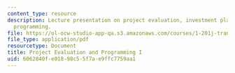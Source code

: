 ```yaml
---
content_type: resource
description: Lecture presentation on project evaluation, investment planning, and
  programming.
file: https://ol-ocw-studio-app-qa.s3.amazonaws.com/courses/1-201j-transportation-systems-analysis-demand-and-economics-fall-2008/6062840fe01898c55f7ae9ffc7759aa1_1.201_f08_lecture22.pdf
file_type: application/pdf
resourcetype: Document
title: Project Evaluation and Programming I
uid: 6062840f-e018-98c5-5f7a-e9ffc7759aa1
---
```

